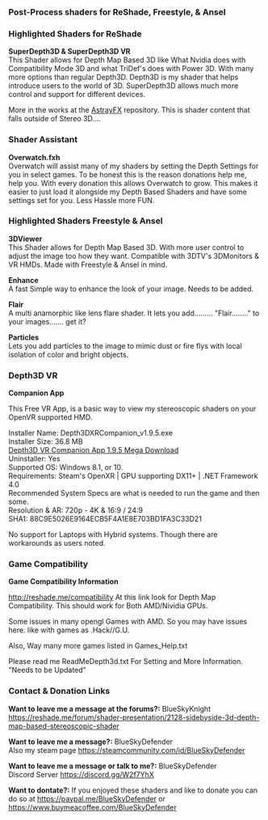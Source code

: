 ### **Post-Process shaders for ReShade, Freestyle, & Ansel**
### Highlighted Shaders for ReShade 
**SuperDepth3D & SuperDepth3D VR**<br />
This Shader allows for Depth Map Based 3D like What Nvidia does with Compatibility Mode 3D and what TriDef's does with Power 3D. 
With many more options than regular Depth3D. Depth3D is my shader that helps introduce users to the world of 3D. SuperDepth3D allows much more control and support for different devices.

More in the works at the [AstrayFX](https://blueskydefender.github.io/AstrayFX/) repository. This is shader content that falls outside of Stereo 3D....

### Shader Assistant
**Overwatch.fxh**<br />
Overwatch will assist many of my shaders by setting the Depth Settings for you in select games. To be honest this is the reason donations help me, help you. With every donation this allows Overwatch to grow. This makes it easier to just load it alongside my Depth
Based Shaders and have some settings set for you. Less Hassle more FUN.

### Highlighted Shaders Freestyle & Ansel
**3DViewer**<br />
This Shader allows for Depth Map Based 3D. With more user control to adjust the image too how they want. Compatible with 3DTV's 3DMonitors & VR HMDs. Made with Freestyle & Ansel in mind.

**Enhance**<br /> 
A fast Simple way to enhance the look of your image. Needs to be added.

**Flair**<br />
A multi anamorphic like lens flare shader. It lets you add......... "Flair........" to your images....... get it?

**Particles**<br />
Lets you add particles to the image to mimic dust or fire flys with local isolation of color and bright objects.

### Depth3D VR
**Companion App**<br />

This Free VR App, is a basic way to view my stereoscopic shaders on your OpenVR supported HMD.<br />

Installer Name: Depth3DXRCompanion_v1.9.5.exe<br /> 
Installer Size: 36.8 MB<br /> 
[Depth3D VR Companion App 1.9.5 Mega Download](https://mega.nz/file/OQRA1R7L#4rsIEDoTxbQ50jOH0q4SoXt8df_sAqG7F12mas3-_vE)<br /> 
Uninstaller: Yes<br /> 
Supported OS: Windows 8.1, or 10.<br /> 
Requirements: Steam's OpenXR | GPU supporting DX11+ | .NET Framework 4.0 <br />
Recommended System Specs are what is needed to run the game and then some.<br />
Resolution & AR: 720p - 4K & 16:9 / 24:9<br />
SHA1: 88C9E5026E9164ECB5F4A1E8E703BD1FA3C33D21<br /> 

No support for Laptops with Hybrid systems. Though there are workarounds as users noted.  

### Game Compatibility
**Game Compatibility Information**

http://reshade.me/compatibility
At this link look for Depth Map Compatibility.
This should work for Both AMD/Nividia GPUs.

Some issues in many opengl Games with AMD. So you may have issues here.
like with games as .Hack//G.U.

Also, Way many more games listed in Games_Help.txt

Please read me ReadMeDepth3d.txt For Setting and More Information. "Needs to be Updated"

### Contact & Donation Links

**Want to leave me a message at the forums?:** BlueSkyKnight<br />
https://reshade.me/forum/shader-presentation/2128-sidebyside-3d-depth-map-based-stereoscopic-shader<br />

**Want to leave me a message?:** BlueSkyDefender<br />
Also my steam page https://steamcommunity.com/id/BlueSkyDefender<br />

**Want to leave me a message or talk to me?:** BlueSkyDefender<br />
Discord Server https://discord.gg/W2f7YhX<br />

**Want to dontate?:**
If you enjoyed these shaders and like to donate you can do so at https://paypal.me/BlueSkyDefender or https://www.buymeacoffee.com/BlueSkyDefender
